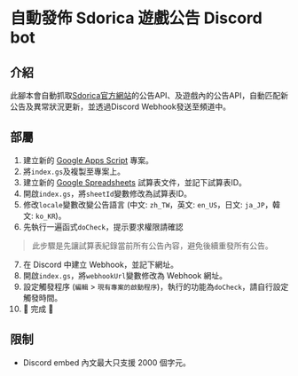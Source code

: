 # 自動發佈 Sdorica 遊戲公告 Discord bot

## 介紹
此腳本會自動抓取[Sdorica官方網站](https://www.sdorica.com/zh/)的公告API、及遊戲內的公告API，自動匹配新公告及異常狀況更新，並透過Discord Webhook發送至頻道中。

## 部屬
1. 建立新的 [Google Apps Script](https://script.google.com/home) 專案。
2. 將`index.gs`及複製至專案上。
3. 建立新的 [Google Spreadsheets](https://docs.google.com/spreadsheets/) 試算表文件，並記下試算表ID。
4. 開啟`index.gs`，將`sheetId`變數修改為試算表ID。
5. 修改`locale`變數改變公告語言 (中文: `zh_TW`，英文: `en_US`，日文: `ja_JP`，韓文: `ko_KR`)。
6. 先執行一遍函式`doCheck`，提示要求權限請確認
> 此步驟是先讓試算表紀錄當前所有公告內容，避免後續重發所有公告。
7. 在 Discord 中建立 Webhook，並記下網址。
8. 開啟`index.gs`，將`webhookUrl`變數修改為 Webhook 網址。
9. 設定觸發程序 (`編輯` > `現有專案的啟動程序`)，執行的功能為`doCheck`，請自行設定觸發時間。
10. 🎉 完成 🎉

## 限制
* Discord embed 內文最大只支援 2000 個字元。